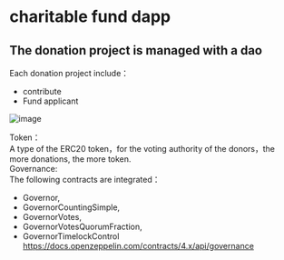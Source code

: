 # charitable fund dapp

## The donation project is managed with a dao

Each donation project include：
- contribute  
- Fund applicant

![image](https://user-images.githubusercontent.com/16698808/168980623-3a3073b6-6bdc-418d-b0fa-7930a3a081b5.png)

Token：  
A type of the ERC20 token，for the voting authority of the donors，the more donations, the more token.    
Governance:  
The following contracts are integrated：  
- Governor,
- GovernorCountingSimple,
- GovernorVotes,
- GovernorVotesQuorumFraction,
- GovernorTimelockControl  
https://docs.openzeppelin.com/contracts/4.x/api/governance
